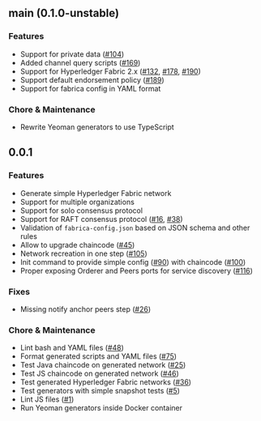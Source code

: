 ## main (0.1.0-unstable)

### Features
* Support for private data ([#104](https://github.com/softwaremill/fabrica/issues/104))
* Added channel query scripts  ([#169](https://github.com/softwaremill/fabrica/issues/169))
* Support for Hyperledger Fabric 2.x ([#132](https://github.com/softwaremill/fabrica/issues/132), [#178](https://github.com/softwaremill/fabrica/issues/178), [#190](https://github.com/softwaremill/fabrica/issues/178))
* Support default endorsement policy ([#189](https://github.com/softwaremill/fabrica/issues/189))
* Support for fabrica config in YAML format

### Chore & Maintenance
* Rewrite Yeoman generators to use TypeScript

## 0.0.1

### Features
* Generate simple Hyperledger Fabric network
* Support for multiple organizations
* Support for solo consensus protocol
* Support for RAFT consensus protocol ([#16](https://github.com/softwaremill/fabrica/issues/16), [#38](https://github.com/softwaremill/fabrica/issues/38))
* Validation of `fabrica-config.json` based on JSON schema and other rules
* Allow to upgrade chaincode ([#45](https://github.com/softwaremill/fabrica/issues/36))
* Network recreation in one step ([#105](https://github.com/softwaremill/fabrica/issues/105))
* Init command to provide simple config ([#90](https://github.com/softwaremill/fabrica/issues/90)) with chaincode ([#100](https://github.com/softwaremill/fabrica/issues/100))  
* Proper exposing Orderer and Peers ports for service discovery ([#116](https://github.com/softwaremill/fabrica/issues/116))  

### Fixes
* Missing notify anchor peers step ([#26](https://github.com/softwaremill/fabrica/issues/26))

### Chore & Maintenance
* Lint bash and YAML files ([#48](https://github.com/softwaremill/fabrica/issues/48))
* Format generated scripts and YAML files ([#75](https://github.com/softwaremill/fabrica/issues/75))
* Test Java chaincode on generated network ([#25](https://github.com/softwaremill/fabrica/issues/25))
* Test JS chaincode on generated network ([#46](https://github.com/softwaremill/fabrica/issues/46))
* Test generated Hyperledger Fabric networks ([#36](https://github.com/softwaremill/fabrica/issues/36))
* Test generators with simple snapshot tests ([#5](https://github.com/softwaremill/fabrica/issues/5))
* Lint JS files ([#1](https://github.com/softwaremill/fabrica/issues/1))
* Run Yeoman generators inside Docker container
